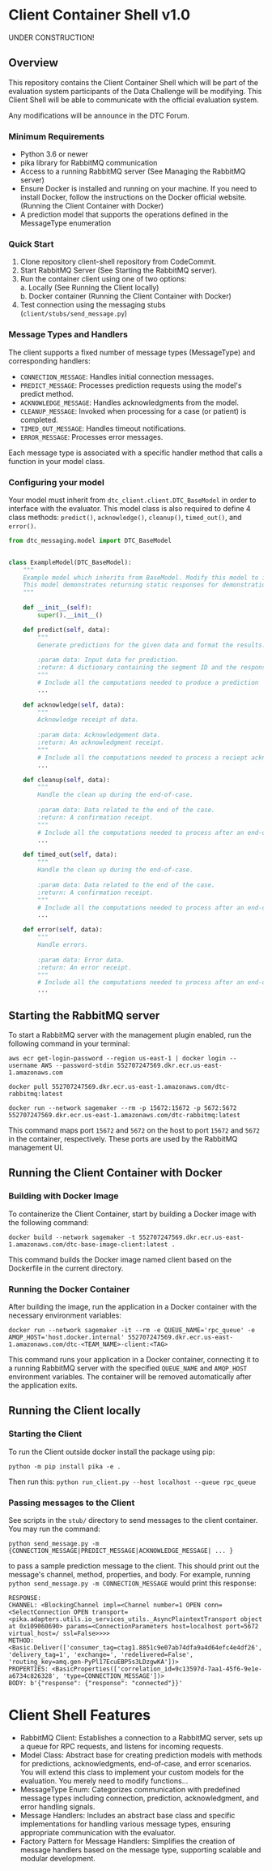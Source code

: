 # Client Container Shell v1.0

UNDER CONSTRUCTION!

## Overview
This repository contains the Client Container Shell which will be part of the evaluation system participants of the Data Challenge will be modifying. This Client Shell will be able to communicate with the official evaluation system.


Any modifications will be announce in the DTC Forum.


### Minimum Requirements
- Python 3.6 or newer
- pika library for RabbitMQ communication
- Access to a running RabbitMQ server (See Managing the RabbitMQ server)
- Ensure Docker is installed and running on your machine. If you need to install Docker, follow the instructions on the Docker official website. (Running the Client Container with Docker)
- A prediction model that supports the operations defined in the MessageType enumeration

### Quick Start
1. Clone repository client-shell repository from CodeCommit.
2. Start RabbitMQ Server (See Starting the RabbitMQ server).
3. Run the container client using one of two options: \
    a. Locally (See Running the Client locally)\
    b. Docker container (Running the Client Container with Docker)
4. Test connection using the messaging stubs (`client/stubs/send_message.py`)


### Message Types and Handlers
The client supports a fixed number of message types (MessageType) and corresponding handlers:

- `CONNECTION_MESSAGE`: Handles initial connection messages.
- `PREDICT_MESSAGE`: Processes prediction requests using the model's predict method.
- `ACKNOWLEDGE_MESSAGE`: Handles acknowledgments from the model.
- `CLEANUP_MESSAGE`: Invoked when processing for a case (or patient) is completed.
- `TIMED_OUT_MESSAGE`: Handles timeout notifications.
- `ERROR_MESSAGE`: Processes error messages.

Each message type is associated with a specific handler method that calls a function in your model class.

### Configuring your model
Your model must inherit from `dtc_client.client.DTC_BaseModel` in order to interface with the evaluator. This model class is also required to define 4 class methods: `predict()`, `acknowledge()`, `cleanup()`, `timed_out()`, and `error()`.

```python
from dtc_messaging.model import DTC_BaseModel


class ExampleModel(DTC_BaseModel):
    """
    Example model which inherits from BaseModel. Modify this model to implement your prediction logic.
    This model demonstrates returning static responses for demonstration purposes.
    """
    
    def __init__(self):
        super().__init__()

    def predict(self, data):
        """
        Generate predictions for the given data and format the results.
        
        :param data: Input data for prediction.
        :return: A dictionary containing the segment ID and the response.
        """
        # Include all the computations needed to produce a prediction
        ...

    def acknowledge(self, data):
        """
        Acknowledge receipt of data.
        
        :param data: Acknowledgement data.
        :return: An acknowledgment receipt.
        """
        # Include all the computations needed to process a reciept acknowledgement
        ...

    def cleanup(self, data):
        """
        Handle the clean up during the end-of-case.
        
        :param data: Data related to the end of the case.
        :return: A confirmation receipt.
        """
        # Include all the computations needed to process after an end-of-case
        ...

    def timed_out(self, data):
        """
        Handle the clean up during the end-of-case.
        
        :param data: Data related to the end of the case.
        :return: A confirmation receipt.
        """
        # Include all the computations needed to process after an end-of-case
        ...

    def error(self, data):
        """
        Handle errors.
        
        :param data: Error data.
        :return: An error receipt.
        """
        # Include all the computations needed to process after an end-of-case
        ...
```


## Starting the RabbitMQ server
To start a RabbitMQ server with the management plugin enabled, run the following command in your terminal:

`aws ecr get-login-password --region us-east-1 | docker login --username AWS --password-stdin 552707247569.dkr.ecr.us-east-1.amazonaws.com`

`docker pull 552707247569.dkr.ecr.us-east-1.amazonaws.com/dtc-rabbitmq:latest`

`docker run --network sagemaker --rm -p 15672:15672 -p 5672:5672 552707247569.dkr.ecr.us-east-1.amazonaws.com/dtc-rabbitmq:latest`

This command maps port `15672` and `5672` on the host to port `15672` and `5672` in the container, respectively. These ports are used by the RabbitMQ management UI.


## Running the Client Container with Docker

### Building with Docker Image
To containerize the Client Container, start by building a Docker image with the following command:

`docker build --network sagemaker -t 552707247569.dkr.ecr.us-east-1.amazonaws.com/dtc-base-image-client:latest .`

This command builds the Docker image named client based on the Dockerfile in the current directory.

### Running the Docker Container
After building the image, run the application in a Docker container with the necessary environment variables:

`docker run --network sagemaker -it --rm -e QUEUE_NAME='rpc_queue' -e AMQP_HOST='host.docker.internal' 552707247569.dkr.ecr.us-east-1.amazonaws.com/dtc-<TEAM_NAME>-client:<TAG>`

This command runs your application in a Docker container, connecting it to a running RabbitMQ server with the specified `QUEUE_NAME` and `AMQP_HOST` environment variables. The container will be removed automatically after the application exits.







## Running the Client locally

### Starting the Client
To run the Client outside docker install the package using pip:

`python -m pip install pika -e .`

Then run this:
`python run_client.py --host localhost --queue rpc_queue`


### Passing messages to the Client

See scripts in the `stub/` directory to send messages to the client container. You may run the command:

`python send_message.py -m {CONNECTION_MESSAGE|PREDICT_MESSAGE|ACKNOWLEDGE_MESSAGE| ... }`

to pass a sample prediction message to the client. This should print out the message's channel, method, properties, and body. For example, running `python send_message.py -m CONNECTION_MESSAGE` would print this response:

```
RESPONSE:
CHANNEL: <BlockingChannel impl=<Channel number=1 OPEN conn=<SelectConnection OPEN transport=<pika.adapters.utils.io_services_utils._AsyncPlaintextTransport object at 0x109060690> params=<ConnectionParameters host=localhost port=5672 virtual_host=/ ssl=False>>>>
METHOD: <Basic.Deliver(['consumer_tag=ctag1.8851c9e07ab74dfa9a4d64efc4e4df26', 'delivery_tag=1', 'exchange=', 'redelivered=False', 'routing_key=amq.gen-PyPl17EcuEBP5s3LDzgwKA'])>
PROPERTIES: <BasicProperties(['correlation_id=9c13597d-7aa1-45f6-9e1e-a6734c826328', 'type=CONNECTION_MESSAGE'])>
BODY: b'{"response": {"response": "connected"}}'
```

# Client Shell Features
- RabbitMQ Client: Establishes a connection to a RabbitMQ server, sets up a queue for RPC requests, and listens for incoming requests.
- Model Class: Abstract base for creating prediction models with methods for predictions, acknowledgments, end-of-case, and error scenarios. You will extend this class to implement your custom models for the evaluation. You merely need to modify functions...
- MessageType Enum: Categorizes communication with predefined message types including connection, prediction, acknowledgment, and error handling signals.
- Message Handlers: Includes an abstract base class and specific implementations for handling various message types, ensuring appropriate communication with the evaluator.
- Factory Pattern for Message Handlers: Simplifies the creation of message handlers based on the message type, supporting scalable and modular development.
